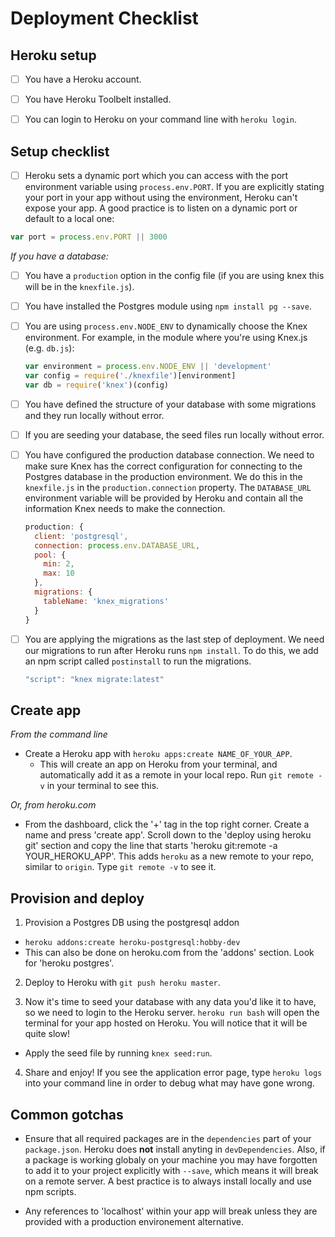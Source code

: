 # Deployment Checklist

## Heroku setup

- [ ] You have a Heroku account.
- [ ] You have Heroku Toolbelt installed.
- [ ] You can login to Heroku on your command line with `heroku login`.


## Setup checklist

- [ ] Heroku sets a dynamic port which you can access with the port environment variable using `process.env.PORT`. If you are explicitly stating your port in your app without using the environment, Heroku can't expose your app. A good practice is to listen on a dynamic port or default to a local one:

```js
var port = process.env.PORT || 3000
```

*If you have a database:*

- [ ] You have a `production` option in the config file (if you are using knex this will be in the `knexfile.js`).
- [ ] You have installed the Postgres module using `npm install pg --save`.
- [ ] You are using `process.env.NODE_ENV` to dynamically choose the Knex environment. For example, in the module where you're using Knex.js (e.g. `db.js`):

  ```js
  var environment = process.env.NODE_ENV || 'development'
  var config = require('./knexfile')[environment]
  var db = require('knex')(config)
  ```

- [ ] You have defined the structure of your database with some migrations and they run locally without error.
- [ ] If you are seeding your database, the seed files run locally without error.
- [ ] You have configured the production database connection. We need to make sure Knex has the correct configuration for connecting to the Postgres database in the production environment. We do this in the `knexfile.js` in the `production.connection` property. The `DATABASE_URL` environment variable will be provided by Heroku and contain all the information Knex needs to make the connection.

  ```js
  production: {
    client: 'postgresql',
    connection: process.env.DATABASE_URL,
    pool: {
      min: 2,
      max: 10
    },
    migrations: {
      tableName: 'knex_migrations'
    }
  }
  ```

- [ ] You are applying the migrations as the last step of deployment. We need our migrations to run after Heroku runs `npm install`. To do this, we add an npm script called `postinstall` to run the migrations.

  ```js
  "script": "knex migrate:latest"
  ```


## Create app
 
*From the command line*

* Create a Heroku app with `heroku apps:create NAME_OF_YOUR_APP`.
  - This will create an app on Heroku from your terminal, and automatically add it as a remote in your local repo. Run `git remote -v` in your terminal to see this.

*Or, from heroku.com*

* From the dashboard, click the '+' tag in the top right corner. Create a name and press 'create app'. Scroll down to the 'deploy using heroku git' section and copy the line that starts 'heroku git:remote -a YOUR_HEROKU_APP'. This adds `heroku` as a new remote to your repo, similar to `origin`. Type `git remote -v` to see it.


## Provision and deploy

1. Provision a Postgres DB using the postgresql addon
  - `heroku addons:create heroku-postgresql:hobby-dev`
  - This can also be done on heroku.com from the 'addons' section. Look for 'heroku postgres'.

2. Deploy to Heroku with `git push heroku master`.

3. Now it's time to seed your database with any data you'd like it to have, so we need to login to the Heroku server. `heroku run bash` will open the terminal for your app hosted on Heroku. You will notice that it will be quite slow!
 - Apply the seed file by running `knex seed:run`.

4. Share and enjoy! If you see the application error page, type `heroku logs` into your command line in order to debug what may have gone wrong.


## Common gotchas

- Ensure that all required packages are in the `dependencies` part of your `package.json`. Heroku does **not** install anyting in `devDependencies`. Also, if a package is working globaly on your machine you may have forgotten to add it to your project explicitly with `--save`, which means it will break on a remote server. A best practice is to always install locally and use npm scripts.

- Any references to 'localhost' within your app will break unless they are provided with a production environement alternative.
